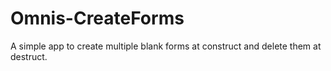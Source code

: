 # Omnis-CreateForms
A simple app to create multiple blank forms at construct and delete them at destruct.
